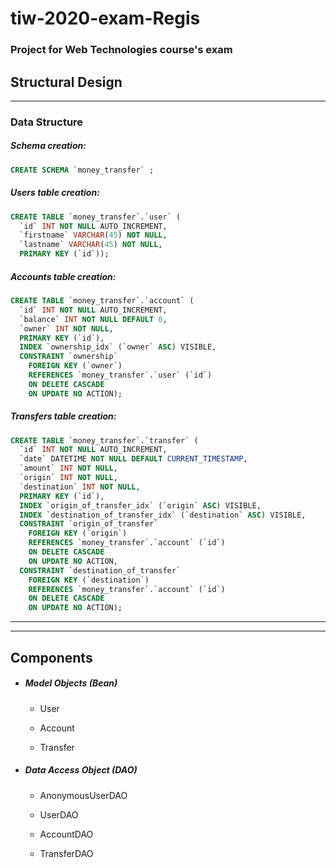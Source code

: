 # tiw-2020-exam-Regis

### Project for Web Technologies course's exam





## Structural Design

---

### Data Structure

##### Schema creation:

```sql
CREATE SCHEMA `money_transfer` ;
```

##### Users table creation:

```sql
CREATE TABLE `money_transfer`.`user` (
  `id` INT NOT NULL AUTO_INCREMENT,
  `firstname` VARCHAR(45) NOT NULL,
  `lastname` VARCHAR(45) NOT NULL,
  PRIMARY KEY (`id`));
```

##### Accounts table creation:

```sql
CREATE TABLE `money_transfer`.`account` (
  `id` INT NOT NULL AUTO_INCREMENT,
  `balance` INT NOT NULL DEFAULT 0,
  `owner` INT NOT NULL,
  PRIMARY KEY (`id`),
  INDEX `ownership_idx` (`owner` ASC) VISIBLE,
  CONSTRAINT `ownership`
    FOREIGN KEY (`owner`)
    REFERENCES `money_transfer`.`user` (`id`)
    ON DELETE CASCADE
    ON UPDATE NO ACTION);
```

##### Transfers table creation:

```sql
CREATE TABLE `money_transfer`.`transfer` (
  `id` INT NOT NULL AUTO_INCREMENT,
  `date` DATETIME NOT NULL DEFAULT CURRENT_TIMESTAMP,
  `amount` INT NOT NULL,
  `origin` INT NOT NULL,
  `destination` INT NOT NULL,
  PRIMARY KEY (`id`),
  INDEX `origin_of_transfer_idx` (`origin` ASC) VISIBLE,
  INDEX `destination_of_transfer_idx` (`destination` ASC) VISIBLE,
  CONSTRAINT `origin_of_transfer`
    FOREIGN KEY (`origin`)
    REFERENCES `money_transfer`.`account` (`id`)
    ON DELETE CASCADE
    ON UPDATE NO ACTION,
  CONSTRAINT `destination_of_transfer`
    FOREIGN KEY (`destination`)
    REFERENCES `money_transfer`.`account` (`id`)
    ON DELETE CASCADE
    ON UPDATE NO ACTION);
```

---

---

## Components

- ##### Model Objects (Bean)
  
  - User
  
  - Account
  
  - Transfer

- ##### Data Access Object (DAO)
  
  - AnonymousUserDAO
  
  - UserDAO
  
  - AccountDAO
  
  - TransferDAO
